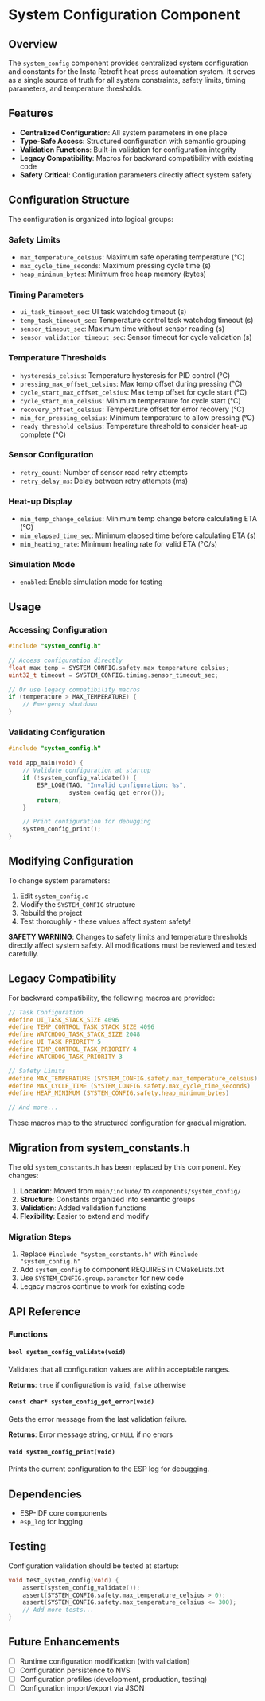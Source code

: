 # System Configuration Component

## Overview

The `system_config` component provides centralized system configuration and constants for the Insta Retrofit heat press automation system. It serves as a single source of truth for all system constraints, safety limits, timing parameters, and temperature thresholds.

## Features

- **Centralized Configuration**: All system parameters in one place
- **Type-Safe Access**: Structured configuration with semantic grouping
- **Validation Functions**: Built-in validation for configuration integrity
- **Legacy Compatibility**: Macros for backward compatibility with existing code
- **Safety Critical**: Configuration parameters directly affect system safety

## Configuration Structure

The configuration is organized into logical groups:

### Safety Limits
- `max_temperature_celsius`: Maximum safe operating temperature (°C)
- `max_cycle_time_seconds`: Maximum pressing cycle time (s)
- `heap_minimum_bytes`: Minimum free heap memory (bytes)

### Timing Parameters
- `ui_task_timeout_sec`: UI task watchdog timeout (s)
- `temp_task_timeout_sec`: Temperature control task watchdog timeout (s)
- `sensor_timeout_sec`: Maximum time without sensor reading (s)
- `sensor_validation_timeout_sec`: Sensor timeout for cycle validation (s)

### Temperature Thresholds
- `hysteresis_celsius`: Temperature hysteresis for PID control (°C)
- `pressing_max_offset_celsius`: Max temp offset during pressing (°C)
- `cycle_start_max_offset_celsius`: Max temp offset for cycle start (°C)
- `cycle_start_min_celsius`: Minimum temperature for cycle start (°C)
- `recovery_offset_celsius`: Temperature offset for error recovery (°C)
- `min_for_pressing_celsius`: Minimum temperature to allow pressing (°C)
- `ready_threshold_celsius`: Temperature threshold to consider heat-up complete (°C)

### Sensor Configuration
- `retry_count`: Number of sensor read retry attempts
- `retry_delay_ms`: Delay between retry attempts (ms)

### Heat-up Display
- `min_temp_change_celsius`: Minimum temp change before calculating ETA (°C)
- `min_elapsed_time_sec`: Minimum elapsed time before calculating ETA (s)
- `min_heating_rate`: Minimum heating rate for valid ETA (°C/s)

### Simulation Mode
- `enabled`: Enable simulation mode for testing

## Usage

### Accessing Configuration

```c
#include "system_config.h"

// Access configuration directly
float max_temp = SYSTEM_CONFIG.safety.max_temperature_celsius;
uint32_t timeout = SYSTEM_CONFIG.timing.sensor_timeout_sec;

// Or use legacy compatibility macros
if (temperature > MAX_TEMPERATURE) {
    // Emergency shutdown
}
```

### Validating Configuration

```c
#include "system_config.h"

void app_main(void) {
    // Validate configuration at startup
    if (!system_config_validate()) {
        ESP_LOGE(TAG, "Invalid configuration: %s",
                 system_config_get_error());
        return;
    }

    // Print configuration for debugging
    system_config_print();
}
```

## Modifying Configuration

To change system parameters:

1. Edit `system_config.c`
2. Modify the `SYSTEM_CONFIG` structure
3. Rebuild the project
4. Test thoroughly - these values affect system safety!

**SAFETY WARNING**: Changes to safety limits and temperature thresholds directly affect system safety. All modifications must be reviewed and tested carefully.

## Legacy Compatibility

For backward compatibility, the following macros are provided:

```c
// Task Configuration
#define UI_TASK_STACK_SIZE 4096
#define TEMP_CONTROL_TASK_STACK_SIZE 4096
#define WATCHDOG_TASK_STACK_SIZE 2048
#define UI_TASK_PRIORITY 5
#define TEMP_CONTROL_TASK_PRIORITY 4
#define WATCHDOG_TASK_PRIORITY 3

// Safety Limits
#define MAX_TEMPERATURE (SYSTEM_CONFIG.safety.max_temperature_celsius)
#define MAX_CYCLE_TIME (SYSTEM_CONFIG.safety.max_cycle_time_seconds)
#define HEAP_MINIMUM (SYSTEM_CONFIG.safety.heap_minimum_bytes)

// And more...
```

These macros map to the structured configuration for gradual migration.

## Migration from system_constants.h

The old `system_constants.h` has been replaced by this component. Key changes:

1. **Location**: Moved from `main/include/` to `components/system_config/`
2. **Structure**: Constants organized into semantic groups
3. **Validation**: Added validation functions
4. **Flexibility**: Easier to extend and modify

### Migration Steps

1. Replace `#include "system_constants.h"` with `#include "system_config.h"`
2. Add `system_config` to component REQUIRES in CMakeLists.txt
3. Use `SYSTEM_CONFIG.group.parameter` for new code
4. Legacy macros continue to work for existing code

## API Reference

### Functions

#### `bool system_config_validate(void)`
Validates that all configuration values are within acceptable ranges.

**Returns**: `true` if configuration is valid, `false` otherwise

#### `const char* system_config_get_error(void)`
Gets the error message from the last validation failure.

**Returns**: Error message string, or `NULL` if no errors

#### `void system_config_print(void)`
Prints the current configuration to the ESP log for debugging.

## Dependencies

- ESP-IDF core components
- `esp_log` for logging

## Testing

Configuration validation should be tested at startup:

```c
void test_system_config(void) {
    assert(system_config_validate());
    assert(SYSTEM_CONFIG.safety.max_temperature_celsius > 0);
    assert(SYSTEM_CONFIG.safety.max_temperature_celsius <= 300);
    // Add more tests...
}
```

## Future Enhancements

- [ ] Runtime configuration modification (with validation)
- [ ] Configuration persistence to NVS
- [ ] Configuration profiles (development, production, testing)
- [ ] Configuration import/export via JSON
